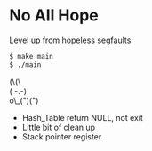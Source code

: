 # No All Hope

Level up from hopeless segfaults

```bash
$ make main
$ ./main
```

(\\\(\\\
( -.-)  
o\\\_(")(")

- Hash_Table return NULL, not exit
- Little bit of clean up
- Stack pointer register
